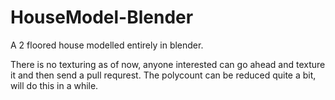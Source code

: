 # HouseModel-Blender
A 2 floored house modelled entirely in blender.

There is no texturing as of now, anyone interested can go ahead and texture it and then send a pull requrest.
The polycount can be reduced quite a bit, will do this in a while.
